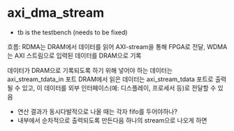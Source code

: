 # axi_dma_stream

- tb is the testbench (needs to be fixed)

흐름: RDMA는 DRAM에서 데이터를 읽어 AXI-stream을 통해 FPGA로 전달, WDMA는 AXI 스트림으로 입력된 데이터를 DRAM으로 기록

데이터가 DRAM으로 기록되도록 하기 위해 넣어야 하는 데이터는 axi_stream_tdata_in 포트
DRAM에서 읽은 데이터는 axi_stream_tdata 포트로 출력될 수 있고, 이 데이터를 외부 인터페이스(예: 디스플레이, 프로세서 등)로 전달할 수 있음

* 연산 결과가 동시다발적으로 나올 때는 각자 fifo를 두어야하나?
* 내부에서 순차적으로 출력되도록 만든다음 하나의 stream으로 나오게 하면 
